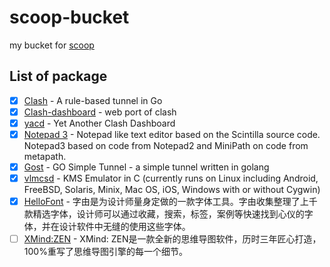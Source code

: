 # scoop-bucket
my bucket for [scoop](https://github.com/lukesampson/scoop)

## List of package
- [x] [Clash](https://github.com/Dreamacro/clash) - A rule-based tunnel in Go
- [x] [Clash-dashboard](https://github.com/Dreamacro/clash-dashboard) - web port of clash
- [x] [yacd](https://github.com/haishanh/yacd) - Yet Another Clash Dashboard
- [x] [Notepad 3](https://github.com/rizonesoft/Notepad3) - Notepad like text editor based on the Scintilla source code. Notepad3 based on code from Notepad2 and MiniPath on code from metapath.
- [x] [Gost](https://github.com/ginuerzh/gost) - GO Simple Tunnel - a simple tunnel written in golang
- [x] [vlmcsd](https://github.com/Wind4/vlmcsd) - KMS Emulator in C (currently runs on Linux including Android, FreeBSD, Solaris, Minix, Mac OS, iOS, Windows with or without Cygwin)
- [x] [HelloFont](http://www.hellofont.cn/) - 字由是为设计师量身定做的一款字体工具。字由收集整理了上千款精选字体，设计师可以通过收藏，搜索，标签，案例等快速找到心仪的字体，并在设计软件中无缝的使用这些字体。
- [ ] [XMind:ZEN](https://www.xmind.cn/zen/) - XMind: ZEN是一款全新的思维导图软件，历时三年匠心打造，100%重写了思维导图引擎的每一个细节。